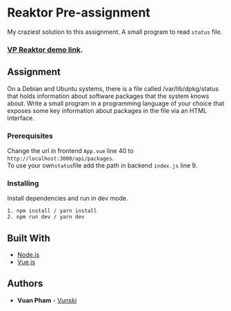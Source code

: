 # Reaktor Pre-assignment

My craziest solution to this assignment. A small program to read `status` file.

### [VP Reaktor demo link](https://vuanpham.me/reaktor).

## Assignment

On a Debian and Ubuntu systems, there is a file called /var/lib/dpkg/status that holds information about software packages that the system knows about. Write a small program in a programming language of your choice that exposes some key information about packages in the file via an HTML interface.

### Prerequisites

Change the url in frontend `App.vue` line 40 to `http://localhost:3000/api/packages`.\
To use your own`status`file add the path in backend `index.js` line 9.

### Installing

Install dependencies and run in dev mode.

```
1. npm install / yarn install
2. npm run dev / yarn dev
```

## Built With

- [Node.js](https://nodejs.org/en/)
- [Vue.js](https://vuejs.org/)

## Authors

- **Vuan Pham** - [Vunski](https://github.com/vunski)
